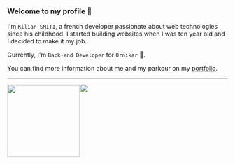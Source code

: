### Welcome to my profile 👋

I'm `Kilian SMITI`, a french developer passionate about web technologies since his childhood. I started building websites when I was ten year old and I decided to make it my job.

Currently, I'm `Back-end Developer` for `Ornikar` 🚀.

You can find more information about me and my parkour on my [portfolio](https://doplex.fr).

<hr>

 <img height="165" align="left" src="https://github-readme-stats.vercel.app/api?username=ermos"/>
 <img src="https://github-readme-stats.vercel.app/api/top-langs/?username=ermos&layout=compact&exclude_repo=ermos.github.io"/>
